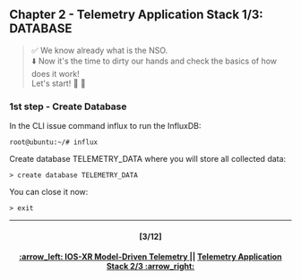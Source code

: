 ## Chapter 2 - Telemetry Application Stack 1/3: DATABASE

> :white_check_mark: We know already what is the NSO.  
> :arrow_down: Now it's the time to dirty our hands and check the basics of how does it work! <br>
> Let's start! :clap: :muscle: 

### 1st step - Create Database
In the CLI issue command influx to run the InfluxDB:
```
root@ubuntu:~/# influx
```
Create database TELEMETRY_DATA where you will store all collected data: 
```
> create database TELEMETRY_DATA
```
You can close it now:
```
> exit
```

---
<h4 align="center">[3/12]</h4>
<h4 align="center"> <a href="/readme/1.md"> :arrow_left: IOS-XR Model-Driven Telemetry </a> || <a href="/readme/3.md"> Telemetry Application Stack 2/3 :arrow_right: </a> </h4>
